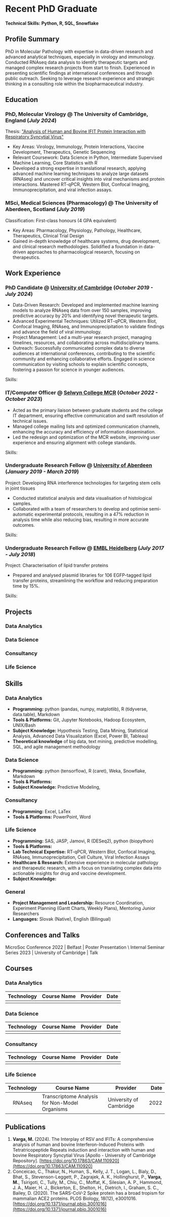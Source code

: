 # Recent PhD Graduate

#### Technical Skills: Python, R, SQL, Snowflake

## Profile Summary
PhD in Molecular Pathology with expertise in data-driven research and advanced analytical techniques, especially in virology and immunology. Conducted RNAseq data analysis to identify therapeutic targets and managed complex research projects from start to finish. Experienced in presenting scientific findings at international conferences and through public outreach. Seeking to leverage research experience and strategic thinking in a consulting role within the biopharmaceutical industry.

## Education
### PhD, Molecular Virology @ The University of Cambridge, England (_July 2024_)
Thesis: ["Analysis of Human and Bovine IFIT Protein Interaction with Respiratory Syncytial Virus"](https://doi.org/10.17863/CAM.110920)
- Key Areas: Virology, Immunology, Protein Interactions, Vaccine Development, Therapeutics, Genetic Sequencing
- Relevant Coursework: Data Science in Python, Intermediate Supervised Machine Learning, Core Statistics with R
- Developed a strong expertise in translational research, applying advanced machine learning techniques to analyze large datasets (RNAseq) and uncover critical insights into viral mechanisms and protein interactions. Mastered RT-qPCR, Western Blot, Confocal Imaging, Immunoprecipitation, and viral infection assays.

### MSci, Medical Sciences (Pharmacology) @ The University of Aberdeen, Scotland (_July 2019_)
Classification: First-class honours (4 GPA equivalent)
- Key Areas: Pharmacology, Physiology, Pathology, Healthcare, Therapeutics, Clinical Trial Design
- Gained in-depth knowledge of healthcare systems, drug development, and clinical research methodologies. Solidified a foundation in data-driven approaches to pharmacological research, focusing on therapeutics.


## Work Experience
### PhD Candidate @ [University of Cambridge](https://www.path.cam.ac.uk/directory/ian-brierley) (_October 2019 - July 2024_)
-	Data-Driven Research: Developed and implemented machine learning models to analyze RNAseq data from over 150 samples, improving predictive accuracy by 20% and identifying novel therapeutic targets.
-	Advanced Experimental Techniques: Utilized RT-qPCR, Western Blot, Confocal Imaging, RNAseq, and Immunoprecipitation to validate findings and advance the field of viral immunology.
-	Project Management: Led a multi-year research project, managing timelines, resources, and collaborating across multidisciplinary teams.
-	Outreach: Successfully communicated complex data to diverse audiences at international conferences, contributing to the scientific community and enhancing collaborative efforts. Engaged in science communication by visiting schools to explain scientific concepts, fostering a passion for science in younger audiences.

Skills: 

### IT/Computer Officer @ [Selwyn College MCR](http://www-mcr.sel.cam.ac.uk/) (_October 2022 - October 2023_)
-	Acted as the primary liaison between graduate students and the college IT department, ensuring effective communication and swift resolution of technical issues.
-	Managed college mailing lists and optimized communication channels, enhancing the accuracy and efficiency of information dissemination.
-	Led the redesign and optimization of the MCR website, improving user experience and ensuring alignment with college standards.

Skills: 

### Undergraduate Research Fellow @ [University of Aberdeen](https://www.abdn.ac.uk/people/c.debari#research) (_January 2019 - March 2019_)
Project: Developing RNA interference technologies for targeting stem cells in joint tissues
-	Conducted statistical analysis and data visualisation of histological samples.
-	Collaborated with a team of researchers to develop and optimise semi-automatic experimental protocols, resulting in a 47% reduction in analysis time while also reducing bias, resulting in more accurate outcomes.

Skills: 

### Undergraduate Research Fellow @ [EMBL Heidelberg](https://www.embl.org/groups/gavin/) (_July 2017 - July 2018_)
Project: Characterisation of lipid transfer proteins
-	Prepared and analysed plasmid libraries for 106 EGFP-tagged lipid transfer proteins, streamlining the workflow and reducing preparation time by 15%.

Skills: 

## Projects
### Data Analytics


### Data Science


### Consultancy


### Life Science


## Skills
### Data Analytics
- **Programming:** python (pandas, numpy, matplotlib), R (tidyverse, data.table), Markdown
- **Tools & Platforms:** Git, Jupyter Notebooks, Hadoop Ecosystem, UNIX/Bash
- **Subject Knowledge:** Hypothesis Testing, Data Mining, Statistical Analysis, Advanced Data Visualization (Excel, Power BI, Tableau)
- **Theoretical knowledge** of big data, text mining, predictive modelling, SQL, and agile management methodology

### Data Science
- **Programming:** python (tensorflow), R (caret), Weka, Snowflake, Markdown
- **Tools & Platforms:**
- **Subject Knowledge:** Predictive Modeling,

### Consultancy
- **Programming:** Excel, LaTex
- **Tools & Platforms:** PowerPoint, Word

### Life Science
- **Programming:** SAS, JASP, Jamovi, R (DESeq2), python (biopython)
- **Tools & Platforms:** <!-- Websites and tools like stuff for genealogy tree, genome anotation, mapping, etc (check the master table) -->
- **Lab Technical Expertise:** RT-qPCR, Western Blot, Confocal Imaging, RNAseq, Immunoprecipitation, Cell Culture, Viral Infection Assays
- **Healthcare & Research:** Extensive experience in molecular pathology and therapeutic research, with a focus on translating complex data into actionable insights for drug and vaccine development.
- **Subject Knowledge:**

### General
- **Project Management and Leadership:** Resource Coordination, Experiment Planning (Gantt Charts, Weekly Plans), Mentoring Junior Researchers
- **Languages:** Slovak (Native), English (Bilingual)


## Conferences and Talks
MicroSoc Conference 2022 | Belfast | Poster Presentation \\
Internal Seminar Series 2023 | University of Cambridge | Talk

## Courses
### Data Analytics
| **Technology** | **Course Name** | **Provider** | **Date** |
|:--------------:|-----------------|--------------|---------:|
|||||

### Data Science
| **Technology** | **Course Name** | **Provider** | **Date** |
|:--------------:|-----------------|--------------|---------:|
|||||

### Consultancy
| **Technology** | **Course Name** | **Provider** | **Date** |
|:--------------:|-----------------|--------------|---------:|
|||||

### Life Science
| **Technology** | **Course Name** | **Provider** | **Date** |
|:--------------:|-----------------|--------------|---------:|
|RNAseq|Transcriptome Analysis for Non-Model Organisms|University of Cambridge|2022|

## Publications
1. **Varga, M.** (2024). The Interplay of RSV and IFITs: A comprehensive analysis of human and bovine Interferon-Induced Proteins with Tetratricopeptide Repeats induction and interaction with human and bovine Respiratory Syncytial Virus [Apollo - University of Cambridge Repository]. [https://doi.org/10.17863/CAM.110920](https://doi.org/10.17863/CAM.110920)
2. Conceicao, C., Thakur, N., Human, S., Kelly, J. T., Logan, L., Bialy, D., Bhat, S., Stevenson-Leggett, P., Zagrajek, A. K., Hollinghurst, P., **Varga, M.**, Tsirigoti, C., Tully, M., Chiu, C., Moffat, K., Silesian, A. P., Hammond, J. A., Maier, H. J., Bickerton, E., Shelton, H., Dietrich, I., Graham, S. C., Bailey, D. (2020). The SARS-CoV-2 Spike protein has a broad tropism for mammalian ACE2 proteins. PLOS Biology, 18(12), e3001016. [https://doi.org/10.1371/journal.pbio.3001016](https://doi.org/10.1371/journal.pbio.3001016)
